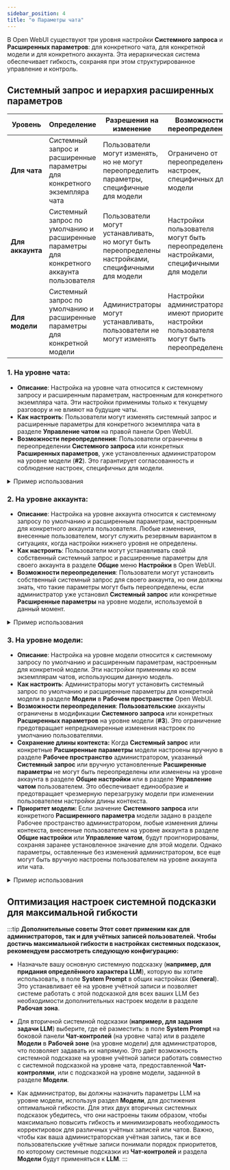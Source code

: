 ```yaml
---
sidebar_position: 4
title: "⚙️ Параметры чата"
---
```


В Open WebUI существуют три уровня настройки **Системного запроса** и **Расширенных параметров**: для конкретного чата, для конкретной модели и для конкретного аккаунта. Эта иерархическая система обеспечивает гибкость, сохраняя при этом структурированное управление и контроль.

## Системный запрос и иерархия расширенных параметров

| **Уровень** | **Определение** | **Разрешения на изменение** | **Возможности переопределения** |
| --- | --- | --- | --- |
| **Для чата** | Системный запрос и расширенные параметры для конкретного экземпляра чата | Пользователи могут изменять, но не могут переопределить параметры, специфичные для модели | Ограничено от переопределения настроек, специфичных для модели |
| **Для аккаунта** | Системный запрос по умолчанию и расширенные параметры для конкретного аккаунта пользователя | Пользователи могут устанавливать, но могут быть переопределены настройками, специфичными для модели | Настройки пользователя могут быть переопределены настройками, специфичными для модели |
| **Для модели** | Системный запрос по умолчанию и расширенные параметры для конкретной модели | Администраторы могут устанавливать, пользователи не могут изменять | Настройки администратора имеют приоритет, настройки пользователя могут быть переопределены |

### 1. **На уровне чата:**

- **Описание**: Настройка на уровне чата относится к системному запросу и расширенным параметрам, настроенным для конкретного экземпляра чата. Эти настройки применимы только к текущему разговору и не влияют на будущие чаты.
- **Как настроить**: Пользователи могут изменять системный запрос и расширенные параметры для конкретного экземпляра чата в разделе **Управление чатом** на правой панели Open WebUI.
- **Возможности переопределения**: Пользователи ограничены в переопределении **Системного запроса** или конкретных **Расширенных параметров**, уже установленных администратором на уровне модели (**#2**). Это гарантирует согласованность и соблюдение настроек, специфичных для модели.

<details>
<summary>Пример использования</summary>
:::tip **На уровне чата**:
Допустим, пользователь хочет установить пользовательский системный запрос для конкретного разговора. Он может сделать это, зайдя в раздел **Управление чатом** и изменив поле **Системный запрос**. Эти изменения будут применяться только к текущему сеансу чата.
:::
</details>

### 2. **На уровне аккаунта:**

- **Описание**: Настройка на уровне аккаунта относится к системному запросу по умолчанию и расширенным параметрам, настроенным для конкретного аккаунта пользователя. Любые изменения, внесенные пользователем, могут служить резервным вариантом в ситуациях, когда настройки нижнего уровня не определены.
- **Как настроить**: Пользователи могут устанавливать свой собственный системный запрос и расширенные параметры для своего аккаунта в разделе **Общие** меню **Настройки** в Open WebUI.
- **Возможности переопределения**: Пользователи могут установить собственный системный запрос для своего аккаунта, но они должны знать, что такие параметры могут быть переопределены, если администратор уже установил **Системный запрос** или конкретные **Расширенные параметры** на уровне модели, используемой в данный момент.

<details>
<summary>Пример использования</summary>
:::tip **На уровне аккаунта**:
Допустим, пользователь хочет установить собственный системный запрос для своего аккаунта. Он может сделать это, зайдя в меню **Настройки** и изменив поле **Системный запрос**.
:::
</details>

### 3. **На уровне модели:**

- **Описание**: Настройка на уровне модели относится к системному запросу по умолчанию и расширенным параметрам, настроенным для конкретной модели. Эти настройки применимы ко всем экземплярам чатов, использующим данную модель.
- **Как настроить**: Администраторы могут установить системный запрос по умолчанию и расширенные параметры для конкретной модели в разделе **Модели** в **Рабочем пространстве** Open WebUI.
- **Возможности переопределения**: **Пользовательские** аккаунты ограничены в модификации **Системного запроса** или конкретных **Расширенных параметров** на уровне модели (**#3**). Это ограничение предотвращает непреднамеренные изменения настроек по умолчанию пользователями.
- **Сохранение длины контекста:** Когда **Системный запрос** или конкретные **Расширенные параметры** модели настроены вручную в разделе **Рабочее пространство** администратором, указанный **Системный запрос** или вручную установленные **Расширенные параметры** не могут быть переопределены или изменены на уровне аккаунта в разделе **Общие настройки** или в разделе **Управление чатом** пользователем. Это обеспечивает единообразие и предотвращает чрезмерную перезагрузку модели при изменении пользователем настройки длины контекста.
- **Приоритет модели:** Если значение **Системного запроса** или конкретного **Расширенного параметра** модели задано в разделе Рабочее пространство администратором, любые изменения длины контекста, внесенные пользователем на уровне аккаунта в разделе **Общие настройки** или **Управление чатом**, будут проигнорированы, сохраняя заранее установленное значение для этой модели. Однако параметры, оставленные без изменений администратором, все еще могут быть вручную настроены пользователем на уровне аккаунта или чата.

<details>
<summary>Пример использования</summary>
:::tip **На основе модели**:
Предположим, администратор хочет установить системную подсказку по умолчанию для определённой модели. Это можно сделать, зайдя в раздел **Модели** и изменив поле **Системная подсказка** для соответствующей модели. Любые сеансы чата, использующие эту модель, автоматически будут использовать системную подсказку и расширенные параметры этой модели.
:::
</details>


## **Оптимизация настроек системной подсказки для максимальной гибкости**

:::tip **Дополнительные советы**
**Этот совет применим как для администраторов, так и для учётных записей пользователей. Чтобы достичь максимальной гибкости в настройках системных подсказок, рекомендуем рассмотреть следующую конфигурацию:**

- Назначьте вашу основную системную подсказку (**например, для придания определённого характера LLM**), которую вы хотите использовать, в поле **System Prompt** в общих настройках (**General**). Это устанавливает её на уровне учётной записи и позволяет системе работать с этой подсказкой для всех ваших LLM без необходимости дополнительных настроек модели в разделе **Рабочая зона**.

- Для вторичной системной подсказки (**например, для задания задачи LLM**) выберите, где её разместить: в поле **System Prompt** на боковой панели **Чат-контролей** (на уровне чата) или в разделе **Модели** в **Рабочей зоне** (на уровне модели) для администраторов, что позволяет задавать их напрямую. Это даёт возможность системной подсказке на уровне учётной записи работать совместно с системной подсказкой на уровне чата, предоставленной **Чат-контролями**, или с подсказкой на уровне модели, заданной в разделе **Модели**.

- Как администратор, вы должны назначить параметры LLM на уровне модели, используя раздел **Модели**, для достижения оптимальной гибкости. Для этих двух вторичных системных подсказок убедитесь, что они настроены таким образом, чтобы максимально повысить гибкость и минимизировать необходимость корректировок для различных учётных записей или чатов. Важно, чтобы как ваша администраторская учётная запись, так и все пользовательские учётные записи понимали порядок приоритетов, по которому системные подсказки из **Чат-контролей** и раздела **Модели** будут применяться к **LLM**.
:::
